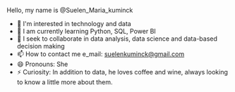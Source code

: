 Hello, my name is @Suelen_Maria_kuminck
- 👀 I'm interested in technology and data
- 🌱 I am currently learning Python, SQL, Power BI
- 💞️ I seek to collaborate in data analysis, data science and data-based decision making
- 📫 How to contact me e_mail: suelenkuminck@gmail.com 
- 😄 Pronouns: She
- ⚡ Curiosity: In addition to data, he loves coffee and wine, always looking to know a little more about them.
<!---
Suelen1989/Suelen1989 is a ✨ special ✨ repository because its `README.md` (this file) appears on your GitHub profile.
You can click the Preview link to take a look at your changes.
--->
